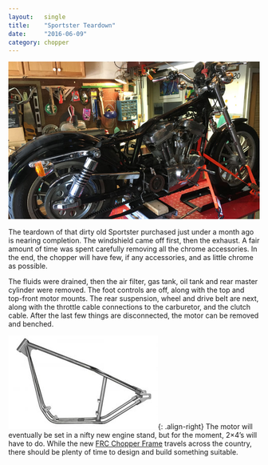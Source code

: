 ```yaml
---
layout:   single
title:    "Sportster Teardown"
date:     "2016-06-09"
category: chopper
---
```


![getting-close](/assets/sportster/883-getting-close.jpg)

The teardown of that dirty old Sportster purchased just under a month ago is nearing completion. The windshield came off first, then the exhaust. A fair amount of time was spent carefully removing all the chrome accessories. In the end, the chopper will have few, if any accessories, and as little chrome as possible.

The fluids were drained, then the air filter, gas tank, oil tank and rear master cylinder were removed. The foot controls are off, along with the top and top-front motor mounts. The rear suspension, wheel and drive belt are next, along with the throttle cable connections to the carburetor, and the clutch cable. After the last few things are disconnected, the motor can be removed and benched.

![Flyrite Choppers](/assets/sportster/flyrite-chopper-300x188.jpg){: .align-right}
The motor will eventually be set in a nifty new engine stand, but for the moment, 2×4’s will have to do. While the new [FRC Chopper Frame](https://flyritechoppers.com/Pg/FRCFrameChassis.html) travels across the country, there should be plenty of time to design and build something suitable.
